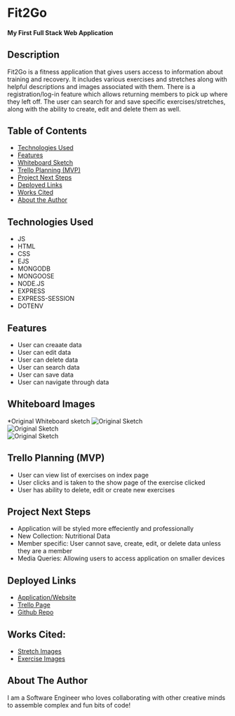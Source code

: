# Fit2Go

#### My First Full Stack Web Application

## Description
Fit2Go is a fitness application that gives users access to information about training and recovery. It includes various exercises and stretches along with helpful descriptions and images associated with them. There is a registration/log-in feature which allows returning members to pick up where they left off. The user can search for and save specific exercises/stretches, along with the ability to create, edit and delete them as well.

## Table of Contents
* [Technologies Used](#technologiesused)
* [Features](#features)
* [Whiteboard Sketch](#sketch)
* [Trello Planning (MVP)](#trello)
* [Project Next Steps](#nextsteps)
* [Deployed Links](#deployment)
* [Works Cited](#cited)
* [About the Author](#author)

## <a name="technologiesused"></a>Technologies Used
* JS
* HTML
* CSS
* EJS
* MONGODB
* MONGOOSE
* NODE.JS
* EXPRESS
* EXPRESS-SESSION
* DOTENV


## <a name="features"></a>Features
* User can creaate data
* User can edit data
* User can delete data
* User can search data
* User can save data
* User can navigate through data

## <a name="sketch"></a>Whiteboard Images
*Original Whiteboard sketch
<img src="https://i.postimg.cc/KYx9Jz2q/IMG-4924.jpg" alt="Original Sketch"/> <br>
<img src="https://i.postimg.cc/5yYp6QB0/IMG-4925.jpg" alt="Original Sketch"/> <br>
<img src="https://i.postimg.cc/5yhgv9gm/IMG-4926.jpg" alt="Original Sketch"/>

## <a name="trello"></a>Trello Planning (MVP)
* User can view list of exercises on index page
* User clicks and is taken to the show page of the exercise clicked
* User has ability to delete, edit or create new exercises

## <a name="nextsteps"></a>Project Next Steps
* Application will be styled more effeciently and professionally
* New Collection: Nutritional Data
* Member specific: User cannot save, create, edit, or delete data unless they are a member
* Media Queries: Allowing users to access application on smaller devices

## <a name="deployment"></a>Deployed Links
* [Application/Website](https://fit2go-ga7a.onrender.com)
* [Trello Page](https://trello.com/b/fjhqoMlC/fit2go)
* [Github Repo](https://github.com/Haroonkhan0629/Fit2Go)
    
## <a name="cited"></a>Works Cited:
* [Stretch Images](https://www.meanmuscles.com/) 
* [Exercise Images](https://strengthlevel.com/)

## <a name="author"></a>About The Author
I am a Software Engineer who loves collaborating with other creative minds to assemble complex and fun bits of code!

